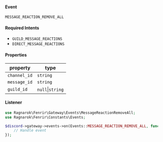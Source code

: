 #### Event
`MESSAGE_REACTION_REMOVE_ALL`

#### Required Intents
- `GUILD_MESSAGE_REACTIONS`
- `DIRECT_MESSAGE_REACTIONS`

#### Properties
|property|type|
|--------|----|
|`channel_id`|`string`|
|`message_id`|`string`|
|`guild_id`|`null`&#124;`string`|

#### Listener
```php
use Ragnarok\Fenrir\Gateway\Events\MessageReactionRemoveAll;
use Ragnarok\Fenrir\Constants\Events;

$discord->gateway->events->on(Events::MESSAGE_REACTION_REMOVE_ALL, function (MessageReactionRemoveAll $event) {
    // Handle event
});
```
